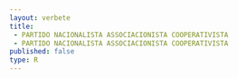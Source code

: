 ```yaml
---
layout: verbete
title:
 - PARTIDO NACIONALISTA ASSOCIACIONISTA COOPERATIVISTA
 - PARTIDO NACIONALISTA ASSOCIACIONISTA COOPERATIVISTA
published: false
type: R
---
```



